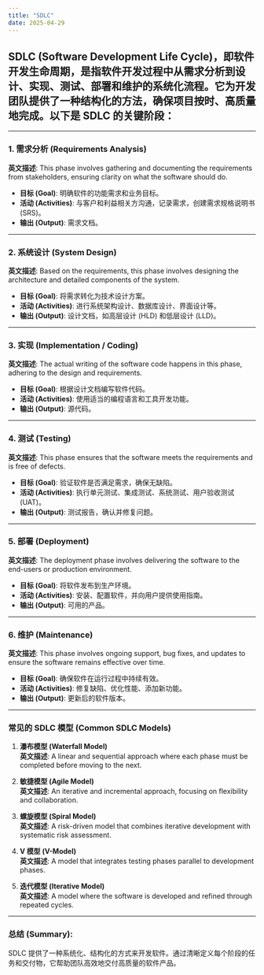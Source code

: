 ```yaml
---
title: "SDLC"
date: 2025-04-29
---
```


## SDLC (Software Development Life Cycle)，即软件开发生命周期，是指软件开发过程中从需求分析到设计、实现、测试、部署和维护的系统化流程。它为开发团队提供了一种结构化的方法，确保项目按时、高质量地完成。以下是 SDLC 的关键阶段：

---

### **1. 需求分析 (Requirements Analysis)**
**英文描述**: This phase involves gathering and documenting the requirements from stakeholders, ensuring clarity on what the software should do.

- **目标 (Goal)**: 明确软件的功能需求和业务目标。
- **活动 (Activities)**: 与客户和利益相关方沟通，记录需求，创建需求规格说明书 (SRS)。
- **输出 (Output)**: 需求文档。

---

### **2. 系统设计 (System Design)**
**英文描述**: Based on the requirements, this phase involves designing the architecture and detailed components of the system.

- **目标 (Goal)**: 将需求转化为技术设计方案。
- **活动 (Activities)**: 进行系统架构设计、数据库设计、界面设计等。
- **输出 (Output)**: 设计文档，如高层设计 (HLD) 和低层设计 (LLD)。

---

### **3. 实现 (Implementation / Coding)**
**英文描述**: The actual writing of the software code happens in this phase, adhering to the design and requirements.

- **目标 (Goal)**: 根据设计文档编写软件代码。
- **活动 (Activities)**: 使用适当的编程语言和工具开发功能。
- **输出 (Output)**: 源代码。

---

### **4. 测试 (Testing)**
**英文描述**: This phase ensures that the software meets the requirements and is free of defects.

- **目标 (Goal)**: 验证软件是否满足需求，确保无缺陷。
- **活动 (Activities)**: 执行单元测试、集成测试、系统测试、用户验收测试 (UAT)。
- **输出 (Output)**: 测试报告，确认并修复问题。

---

### **5. 部署 (Deployment)**
**英文描述**: The deployment phase involves delivering the software to the end-users or production environment.

- **目标 (Goal)**: 将软件发布到生产环境。
- **活动 (Activities)**: 安装、配置软件，并向用户提供使用指南。
- **输出 (Output)**: 可用的产品。

---

### **6. 维护 (Maintenance)**
**英文描述**: This phase involves ongoing support, bug fixes, and updates to ensure the software remains effective over time.

- **目标 (Goal)**: 确保软件在运行过程中持续有效。
- **活动 (Activities)**: 修复缺陷、优化性能、添加新功能。
- **输出 (Output)**: 更新后的软件版本。

---

### **常见的 SDLC 模型 (Common SDLC Models)**

1. **瀑布模型 (Waterfall Model)**  
   **英文描述**: A linear and sequential approach where each phase must be completed before moving to the next.

2. **敏捷模型 (Agile Model)**  
   **英文描述**: An iterative and incremental approach, focusing on flexibility and collaboration.

3. **螺旋模型 (Spiral Model)**  
   **英文描述**: A risk-driven model that combines iterative development with systematic risk assessment.

4. **V 模型 (V-Model)**  
   **英文描述**: A model that integrates testing phases parallel to development phases.

5. **迭代模型 (Iterative Model)**  
   **英文描述**: A model where the software is developed and refined through repeated cycles.

---

### **总结 (Summary)**:
SDLC 提供了一种系统化、结构化的方式来开发软件。通过清晰定义每个阶段的任务和交付物，它帮助团队高效地交付高质量的软件产品。
